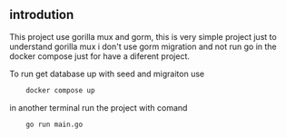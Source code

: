 ## introdution
This project use gorilla mux and gorm, this is very simple project just to understand gorilla  mux
i don't use gorm migration and not run go in the docker compose just for have a diferent project.

To run get database up with seed and migraiton use
```bash
    docker compose up
```
in another terminal run the project with comand

```bash
    go run main.go 
```
